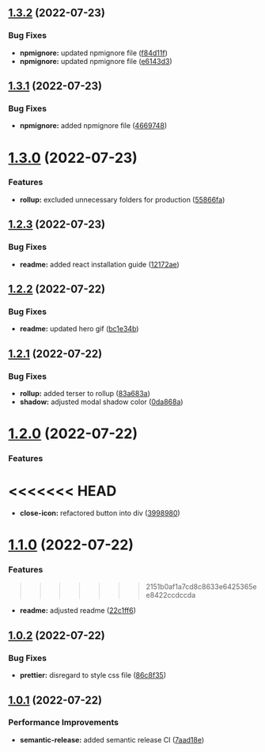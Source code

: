 ## [1.3.2](https://github.com/Se-Gl/next-modal/compare/v1.3.1...v1.3.2) (2022-07-23)


### Bug Fixes

* **npmignore:** updated npmignore file ([f84d11f](https://github.com/Se-Gl/next-modal/commit/f84d11f92cd3bfa9f970997b442a90ba46174768))
* **npmignore:** updated npmignore file ([e6143d3](https://github.com/Se-Gl/next-modal/commit/e6143d3a8b0e00dae69fdf398dbc5880bfdd4621))

## [1.3.1](https://github.com/Se-Gl/next-modal/compare/v1.3.0...v1.3.1) (2022-07-23)

### Bug Fixes

- **npmignore:** added npmignore file ([4669748](https://github.com/Se-Gl/next-modal/commit/46697484239ecc16df6af751d587218fd28c1f80))

# [1.3.0](https://github.com/Se-Gl/next-modal/compare/v1.2.3...v1.3.0) (2022-07-23)

### Features

- **rollup:** excluded unnecessary folders for production ([55866fa](https://github.com/Se-Gl/next-modal/commit/55866fa129def92983774337da762f662c367e91))

## [1.2.3](https://github.com/Se-Gl/next-modal/compare/v1.2.2...v1.2.3) (2022-07-23)

### Bug Fixes

- **readme:** added react installation guide ([12172ae](https://github.com/Se-Gl/next-modal/commit/12172aead6b1e2d4e461fc55599a740616f042ce))

## [1.2.2](https://github.com/Se-Gl/next-modal/compare/v1.2.1...v1.2.2) (2022-07-22)

### Bug Fixes

- **readme:** updated hero gif ([bc1e34b](https://github.com/Se-Gl/next-modal/commit/bc1e34b593bda2c4979dacb758a307e7308ce1f4))

## [1.2.1](https://github.com/Se-Gl/next-modal/compare/v1.2.0...v1.2.1) (2022-07-22)

### Bug Fixes

- **rollup:** added terser to rollup ([83a683a](https://github.com/Se-Gl/next-modal/commit/83a683a2a5006647b104b7d50c5a94fcc8c5316e))
- **shadow:** adjusted modal shadow color ([0da868a](https://github.com/Se-Gl/next-modal/commit/0da868a4b591774136a573436d073716d65de175))

# [1.2.0](https://github.com/Se-Gl/next-modal/compare/v1.1.0...v1.2.0) (2022-07-22)

### Features

# <<<<<<< HEAD

- **close-icon:** refactored button into div ([3998980](https://github.com/Se-Gl/next-modal/commit/3998980c016a0d1b5951d32d6b62b402ef6586cd))

# [1.1.0](https://github.com/Se-Gl/next-modal/compare/v1.0.2...v1.1.0) (2022-07-22)

### Features

> > > > > > > 2151b0af1a7cd8c8633e6425365ee8422ccdccda

- **readme:** adjusted readme ([22c1ff6](https://github.com/Se-Gl/next-modal/commit/22c1ff6231bc0b7e1ae3a1cfbcaf990a1490f3fa))

## [1.0.2](https://github.com/Se-Gl/next-modal/compare/v1.0.1...v1.0.2) (2022-07-22)

### Bug Fixes

- **prettier:** disregard to style css file ([86c8f35](https://github.com/Se-Gl/next-modal/commit/86c8f3536e26158375c70cab54869e75b5599478))

## [1.0.1](https://github.com/Se-Gl/next-modal/compare/v1.0.0...v1.0.1) (2022-07-22)

### Performance Improvements

- **semantic-release:** added semantic release CI ([7aad18e](https://github.com/Se-Gl/next-modal/commit/7aad18ee1fde692d19712750c13a07e61dabc491))
